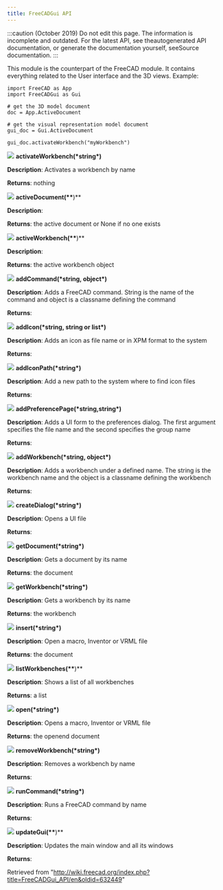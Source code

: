 ```yaml
---
title: FreeCADGui API
---
```


:::caution
(October 2019) Do not edit this page. The information is incomplete and outdated. For the latest API, see theautogenerated API documentation, or generate the documentation yourself, seeSource documentation.
:::

This module is the counterpart of the FreeCAD module. It contains everything related to the User interface and the 3D views. Example:

```
import FreeCAD as App
import FreeCADGui as Gui

# get the 3D model document
doc = App.ActiveDocument

# get the visual representation model document
gui_doc = Gui.ActiveDocument

gui_doc.activateWorkbench("myWorkbench")

```

![](/images/Method.png) **activateWorkbench(\***string**\*)**

**Description**: Activates a workbench by name

**Returns**: nothing

![](/images/Method.png) **activeDocument(\*\***)\*\*

**Description**:

**Returns**: the active document or None if no one exists

![](/images/Method.png) **activeWorkbench(\*\***)\*\*

**Description**:

**Returns**: the active workbench object

![](/images/Method.png) **addCommand(\***string, object**\*)**

**Description**: Adds a FreeCAD command. String is the name of the command and object is a classname defining the command

**Returns**:

![](/images/Method.png) **addIcon(\***string, string or list**\*)**

**Description**: Adds an icon as file name or in XPM format to the system

**Returns**:

![](/images/Method.png) **addIconPath(\***string**\*)**

**Description**: Add a new path to the system where to find icon files

**Returns**:

![](/images/Method.png) **addPreferencePage(\***string,string**\*)**

**Description**: Adds a UI form to the preferences dialog. The first argument specifies the file name and the second specifies the group name

**Returns**:

![](/images/Method.png) **addWorkbench(\***string, object**\*)**

**Description**: Adds a workbench under a defined name. The string is the workbench name and the object is a classname defining the workbench

**Returns**:

![](/images/Method.png) **createDialog(\***string**\*)**

**Description**: Opens a UI file

**Returns**:

![](/images/Method.png) **getDocument(\***string**\*)**

**Description**: Gets a document by its name

**Returns**: the document

![](/images/Method.png) **getWorkbench(\***string**\*)**

**Description**: Gets a workbench by its name

**Returns**: the workbench

![](/images/Method.png) **insert(\***string**\*)**

**Description**: Open a macro, Inventor or VRML file

**Returns**: the document

![](/images/Method.png) **listWorkbenches(\*\***)\*\*

**Description**: Shows a list of all workbenches

**Returns**: a list

![](/images/Method.png) **open(\***string**\*)**

**Description**: Opens a macro, Inventor or VRML file

**Returns**: the openend document

![](/images/Method.png) **removeWorkbench(\***string**\*)**

**Description**: Removes a workbench by name

**Returns**:

![](/images/Method.png) **runCommand(\***string**\*)**

**Description**: Runs a FreeCAD command by name

**Returns**:

![](/images/Method.png) **updateGui(\*\***)\*\*

**Description**: Updates the main window and all its windows

**Returns**:

Retrieved from "<http://wiki.freecad.org/index.php?title=FreeCADGui_API/en&oldid=632449>"
